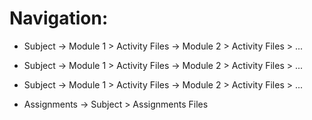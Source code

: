 # Navigation:

- Subject
    -> Module 1
        > Activity Files
    -> Module 2
        > Activity Files
        > ...

- Subject
    -> Module 1
        > Activity Files
    -> Module 2
        > Activity Files
        > ...

- Subject
    -> Module 1
        > Activity Files
    -> Module 2
        > Activity Files
        > ...

- Assignments
    -> Subject
        > Assignments Files
